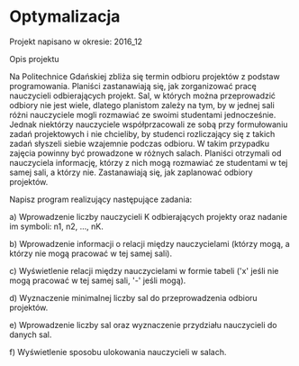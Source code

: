 # Optymalizacja
Projekt napisano w okresie: 2016_12

Opis projektu

Na Politechnice Gdańskiej zbliża się termin odbioru projektów z podstaw programowania. Planiści zastanawiają się, jak zorganizować pracę nauczycieli odbierających projekt. Sal, w których można przeprowadzić odbiory nie jest wiele, dlatego planistom zależy na tym, by w jednej sali różni nauczyciele mogli rozmawiać ze swoimi studentami jednocześnie. Jednak niektórzy nauczyciele współprzacowali ze sobą przy formułowaniu zadań projektowych i nie chcieliby, by studenci rozliczający się z takich zadań słyszeli siebie wzajemnie podczas odbioru. W takim przypadku zajęcia powinny być prowadzone w różnych salach. Planiści otrzymali od nauczyciela informację, którzy z nich mogą rozmawiać ze studentami w tej samej sali, a którzy nie. Zastanawiają się, jak zaplanować odbiory projektów.

Napisz program realizujący następujące zadania: 

a) Wprowadzenie liczby nauczycieli K odbierających projekty oraz nadanie im symboli: n1, n2, ..., nK. 

b) Wprowadzenie informacji o relacji między nauczycielami (którzy mogą, a którzy nie mogą pracować w tej samej sali). 

c) Wyświetlenie relacji między nauczycielami w formie tabeli ('x' jeśli nie mogą pracować w tej samej sali, '-' jeśli mogą). 

d) Wyznaczenie minimalnej liczby sal do przeprowadzenia odbioru projektów. 

e) Wprowadzenie liczby sal oraz wyznaczenie przydziału nauczycieli do danych sal. 

f) Wyświetlenie sposobu ulokowania nauczycieli w salach.

